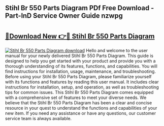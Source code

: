 ## Stihl Br 550 Parts Diagram PDf Free Download - Part-lnD Service Owner Guide nzwpg

# <h2><a href="http://dfsm5h.blite.top/?on=Stihl+Br+550+Parts+Diagram">🔗Download New 👉🔴 Stihl Br 550 Parts Diagram</a></h2>

[![Stihl Br 550 Parts Diagram download](https://i.imgur.com/lujVjoI.png)](http://dfsm5h.blite.top/?on=Stihl+Br+550+Parts+Diagram)
Hello and welcome to the user manual for your newly delivered Stihl Br 550 Parts Diagram. This guide is designed to help you get started with your product and provide you with a thorough understanding of its features, functions, and capabilities. You will find instructions for installation, usage, maintenance, and troubleshooting. Before using your Stihl Br 550 Parts Diagram, please familiarize yourself with its functions and features by reading this user manual. It includes clear instructions for installation, setup, and operation, as well as troubleshooting tips for common issues. This Stihl Br 550 Parts Diagram comes equipped with a comprehensive set of features to meet your diverse needs. We believe that the Stihl Br 550 Parts Diagram has been a clear and concise resource in your quest to understand the functions and capabilities of your new item. If you need any assistance or have any questions, our customer service team is always available.
